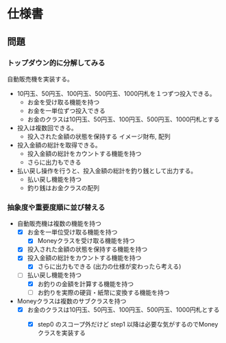 # 仕様書

## 問題

### トップダウン的に分解してみる

自動販売機を実装する。
- 10円玉、50円玉、100円玉、500円玉、1000円札を１つずつ投入できる。
    - お金を受け取る機能を持つ
    - お金を一単位ずつ投入できる
    - お金のクラスは10円玉、50円玉、100円玉、500円玉、1000円札とする
- 投入は複数回できる。
    - 投入された金額の状態を保持する イメージ財布, 配列
- 投入金額の総計を取得できる。
    - 投入金額の総計をカウントする機能を持つ
    - さらに出力もできる
- 払い戻し操作を行うと、投入金額の総計を釣り銭として出力する。
    - 払い戻し機能を持つ
    - 釣り銭はお金クラスの配列

### 抽象度や重要度順に並び替える

- 自動販売機は複数の機能を持つ
    - [x] お金を一単位受け取る機能を持つ
        - [x] Moneyクラスを受け取る機能を持つ
    - [x] 投入された金額の状態を保持する機能を持つ
    - [x] 投入金額の総計をカウントする機能を持つ
        - [x] さらに出力もできる (出力の仕様が変わったら考える)
    - [ ] 払い戻し機能を持つ
        - [x] お釣りの金額を計算する機能を持つ
        - [ ] お釣りを実際の硬貨・紙幣に変換する機能を持つ

- Moneyクラスは複数のサブクラスを持つ
    - [x] お金のクラスは10円玉、50円玉、100円玉、500円玉、1000円札とする
        - [x] step0 のスコープ外だけど step1 以降は必要な気がするのでMoneyクラスを実装する


    